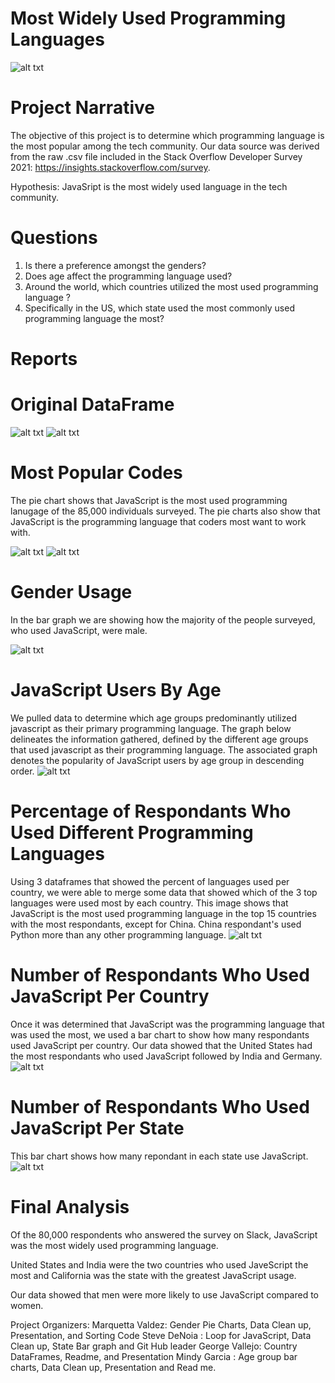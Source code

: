 # Most Widely Used Programming Languages
 
![alt txt](Images/IntroImage.jpeg)

# Project Narrative
The objective of this project is to determine which programming language is the most popular among the tech community. Our data source was derived from the raw .csv file included in the Stack Overflow Developer Survey 2021: https://insights.stackoverflow.com/survey.

Hypothesis: JavaSript is the most widely used language in the tech community.

# Questions
1. Is there a preference amongst the genders?
2. Does age affect the programming language used?
3. Around the world, which countries utilized the most used programming language ?
4. Specifically in the US, which state used the most commonly used programming language the most?

# Reports

# Original DataFrame
![alt txt](Images/OriginalDF1.png) ![alt txt](Images/OriginalDF2.png) 

# Most Popular Codes
The pie chart shows that JavaScript is the most used programming lanugage of the 85,000 individuals surveyed. The pie charts also show that JavaScript is the programming language that coders most want to work with.

![alt txt](Images/workWITH.png) ![alt txt](Images/WANTwork.png) 

# Gender Usage
In the bar graph we are showing how the majority of the people surveyed, who used JavaScript, were male. 

![alt txt](Images/genderJSusers.png)


# JavaScript Users By Age
We pulled data to determine which age groups predominantly utilized javascript as their primary programming language. The graph below delineates the information gathered, defined by the different age groups that used javascript as their programming language. The associated graph denotes the popularity of JavaScript users by age group in descending order.
![alt txt](Images/JS.usersbyage.png)


# Percentage of Respondants Who Used Different Programming Languages
Using 3 dataframes that showed the percent of languages used per country, we were able to merge some data that showed which of the 3 top languages were used most by each country. This image shows that JavaScript is the most used programming language in the top 15 countries with the most respondants, except for China. China respondant's used Python more than any other programming language.
![alt txt](Images/country_percents.png)


# Number of Respondants Who Used JavaScript Per Country

Once it was determined that JavaScript was the programming language that was used the most, we used a bar chart to show how many respondants used JavaScript per country. Our data showed that the United States had the most respondants who used JavaScript followed by India and Germany.
![alt txt](Images/JSusercountry.png)

  
# Number of Respondants Who Used JavaScript Per State

This bar chart shows how many repondant in each state use JavaScript. 
![alt txt](Images/StatesmostJSusers.png)


# Final Analysis

Of the 80,000 respondents who answered the survey on Slack, JavaScript was the most widely used programming language. 

United States and India were the two countries who used JaveScript the most and California was the state with the greatest JavaScript usage. 

Our data showed that men were more likely to use JavaScript compared to women.

Project Organizers:
Marquetta Valdez: Gender Pie Charts, Data Clean up, Presentation, and Sorting Code
Steve DeNoia : Loop for JavaScript, Data Clean up, State Bar graph and Git Hub leader
George Vallejo: Country DataFrames, Readme, and Presentation
Mindy Garcia : Age group bar charts, Data Clean up, Presentation and Read me.
